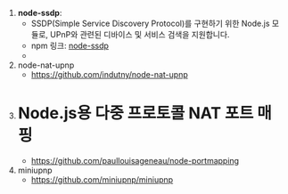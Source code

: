 1. **node-ssdp**:  
    - SSDP(Simple Service Discovery Protocol)를 구현하기 위한 Node.js 모듈로, UPnP와 관련된 디바이스 및 서비스 검색을 지원합니다.
    - npm 링크: [node-ssdp](https://www.npmjs.com/package/node-ssdp)
    -
2. node-nat-upnp
	- https://github.com/indutny/node-nat-upnp
3. # Node.js용 다중 프로토콜 NAT 포트 매핑
	- https://github.com/paullouisageneau/node-portmapping
4. miniupnp
	- https://github.com/miniupnp/miniupnp
